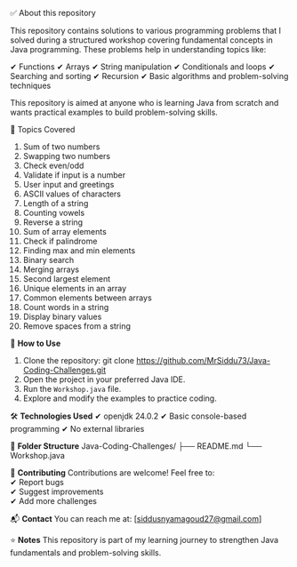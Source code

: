 ✅ About this repository

This repository contains solutions to various programming problems that I solved during a structured workshop covering fundamental concepts in Java programming. These problems help in understanding topics like:

✔ Functions
✔ Arrays
✔ String manipulation
✔ Conditionals and loops
✔ Searching and sorting
✔ Recursion
✔ Basic algorithms and problem-solving techniques

This repository is aimed at anyone who is learning Java from scratch and wants practical examples to build problem-solving skills.

📖 Topics Covered

1. Sum of two numbers
2. Swapping two numbers
3. Check even/odd
4. Validate if input is a number
5. User input and greetings
6. ASCII values of characters
7. Length of a string
8. Counting vowels
9. Reverse a string
10. Sum of array elements
11. Check if palindrome
12. Finding max and min elements
13. Binary search
14. Merging arrays
15. Second largest element
16. Unique elements in an array
17. Common elements between arrays
18. Count words in a string
19. Display binary values
20. Remove spaces from a string

🚀 **How to Use**
1. Clone the repository:
   git clone https://github.com/MrSiddu73/Java-Coding-Challenges.git
2. Open the project in your preferred Java IDE.
3. Run the `Workshop.java` file.
4. Explore and modify the examples to practice coding.

🛠 **Technologies Used**
✔ openjdk 24.0.2 
✔ Basic console-based programming 
✔ No external libraries

📂 **Folder Structure**
Java-Coding-Challenges/
├── README.md
└── Workshop.java


💬 **Contributing**
Contributions are welcome! Feel free to:  
✔ Report bugs  
✔ Suggest improvements  
✔ Add more challenges

📬 **Contact**
You can reach me at: [siddusnyamagoud27@gmail.com]

⭐ **Notes**
This repository is part of my learning journey to strengthen Java fundamentals and problem-solving skills.


